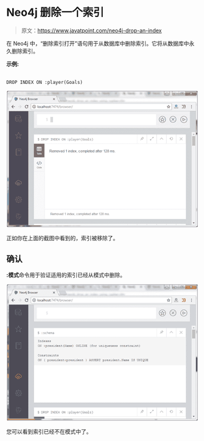 # Neo4j 删除一个索引

> 原文：<https://www.javatpoint.com/neo4j-drop-an-index>

在 Neo4j 中，“删除索引打开”语句用于从数据库中删除索引。它将从数据库中永久删除索引。

**示例:**

```

DROP INDEX ON :player(Goals) 

```

![Neo4j Drop an index 1](img/1095ec9b241699dbf6bf31a55023e9dc.png)

正如你在上面的截图中看到的，索引被移除了。

## 确认

**:模式**命令用于验证适用的索引已经从模式中删除。

![Neo4j Drop an index 2](img/7e013149e0d57e092d1be21beb5b79fa.png)

您可以看到索引已经不在模式中了。